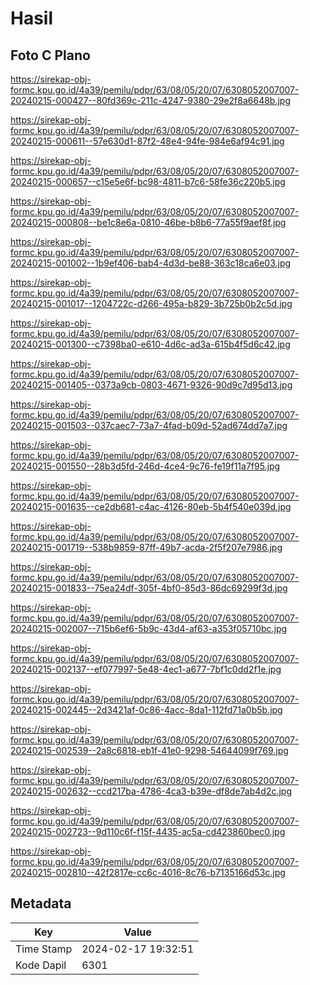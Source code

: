 # Hasil

## Foto C Plano

https://sirekap-obj-formc.kpu.go.id/4a39/pemilu/pdpr/63/08/05/20/07/6308052007007-20240215-000427--80fd369c-211c-4247-9380-29e2f8a6648b.jpg

https://sirekap-obj-formc.kpu.go.id/4a39/pemilu/pdpr/63/08/05/20/07/6308052007007-20240215-000611--57e630d1-87f2-48e4-94fe-984e6af94c91.jpg

https://sirekap-obj-formc.kpu.go.id/4a39/pemilu/pdpr/63/08/05/20/07/6308052007007-20240215-000657--c15e5e6f-bc98-4811-b7c6-58fe36c220b5.jpg

https://sirekap-obj-formc.kpu.go.id/4a39/pemilu/pdpr/63/08/05/20/07/6308052007007-20240215-000808--be1c8e6a-0810-46be-b8b6-77a55f9aef8f.jpg

https://sirekap-obj-formc.kpu.go.id/4a39/pemilu/pdpr/63/08/05/20/07/6308052007007-20240215-001002--1b9ef406-bab4-4d3d-be88-363c18ca6e03.jpg

https://sirekap-obj-formc.kpu.go.id/4a39/pemilu/pdpr/63/08/05/20/07/6308052007007-20240215-001017--1204722c-d266-495a-b829-3b725b0b2c5d.jpg

https://sirekap-obj-formc.kpu.go.id/4a39/pemilu/pdpr/63/08/05/20/07/6308052007007-20240215-001300--c7398ba0-e610-4d6c-ad3a-615b4f5d6c42.jpg

https://sirekap-obj-formc.kpu.go.id/4a39/pemilu/pdpr/63/08/05/20/07/6308052007007-20240215-001405--0373a9cb-0803-4671-9326-90d9c7d95d13.jpg

https://sirekap-obj-formc.kpu.go.id/4a39/pemilu/pdpr/63/08/05/20/07/6308052007007-20240215-001503--037caec7-73a7-4fad-b09d-52ad674dd7a7.jpg

https://sirekap-obj-formc.kpu.go.id/4a39/pemilu/pdpr/63/08/05/20/07/6308052007007-20240215-001550--28b3d5fd-246d-4ce4-9c76-fe19f11a7f95.jpg

https://sirekap-obj-formc.kpu.go.id/4a39/pemilu/pdpr/63/08/05/20/07/6308052007007-20240215-001635--ce2db681-c4ac-4126-80eb-5b4f540e039d.jpg

https://sirekap-obj-formc.kpu.go.id/4a39/pemilu/pdpr/63/08/05/20/07/6308052007007-20240215-001719--538b9859-87ff-49b7-acda-2f5f207e7986.jpg

https://sirekap-obj-formc.kpu.go.id/4a39/pemilu/pdpr/63/08/05/20/07/6308052007007-20240215-001833--75ea24df-305f-4bf0-85d3-86dc69299f3d.jpg

https://sirekap-obj-formc.kpu.go.id/4a39/pemilu/pdpr/63/08/05/20/07/6308052007007-20240215-002007--715b6ef6-5b9c-43d4-af63-a353f05710bc.jpg

https://sirekap-obj-formc.kpu.go.id/4a39/pemilu/pdpr/63/08/05/20/07/6308052007007-20240215-002137--ef077997-5e48-4ec1-a677-7bf1c0dd2f1e.jpg

https://sirekap-obj-formc.kpu.go.id/4a39/pemilu/pdpr/63/08/05/20/07/6308052007007-20240215-002445--2d3421af-0c86-4acc-8da1-112fd71a0b5b.jpg

https://sirekap-obj-formc.kpu.go.id/4a39/pemilu/pdpr/63/08/05/20/07/6308052007007-20240215-002539--2a8c6818-eb1f-41e0-9298-54644099f769.jpg

https://sirekap-obj-formc.kpu.go.id/4a39/pemilu/pdpr/63/08/05/20/07/6308052007007-20240215-002632--ccd217ba-4786-4ca3-b39e-df8de7ab4d2c.jpg

https://sirekap-obj-formc.kpu.go.id/4a39/pemilu/pdpr/63/08/05/20/07/6308052007007-20240215-002723--9d110c6f-f15f-4435-ac5a-cd423860bec0.jpg

https://sirekap-obj-formc.kpu.go.id/4a39/pemilu/pdpr/63/08/05/20/07/6308052007007-20240215-002810--42f2817e-cc6c-4016-8c76-b7135166d53c.jpg


## Metadata

| Key        | Value               |
| ---------- | ------------------- |
| Time Stamp | 2024-02-17 19:32:51 |
| Kode Dapil | 6301                |



